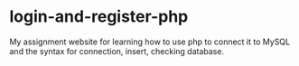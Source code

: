 # login-and-register-php
My assignment website for learning how to use php to connect it to MySQL and the syntax for connection, insert, checking database.
